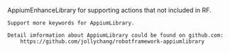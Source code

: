 AppiumEnhanceLibrary for supporting actions that not included in RF.

    Support more keywords for AppiumLibrary.

    Detail imformation about AppiumLibrary could be found on github.com:
        https://github.com/jollychang/robotframework-appiumlibrary
